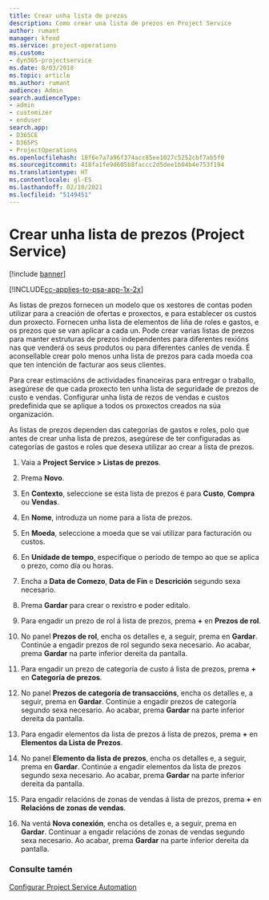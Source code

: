 ```yaml
---
title: Crear unha lista de prezos
description: Como crear una lista de prezos en Project Service
author: rumant
manager: kfend
ms.service: project-operations
ms.custom:
- dyn365-projectservice
ms.date: 8/03/2018
ms.topic: article
ms.author: rumant
audience: Admin
search.audienceType:
- admin
- customizer
- enduser
search.app:
- D365CE
- D365PS
- ProjectOperations
ms.openlocfilehash: 18f6e7a7a96f374acc85ee1027c5252cbf7ab5f0
ms.sourcegitcommit: 418fa1fe9d605b8faccc2d5dee1b04b4e753f194
ms.translationtype: HT
ms.contentlocale: gl-ES
ms.lasthandoff: 02/10/2021
ms.locfileid: "5149451"
---
```

# <a name="create-a-price-list-project-service"></a>Crear unha lista de prezos (Project Service)

[!include [banner](../includes/psa-now-project-operations.md)]

[!INCLUDE[cc-applies-to-psa-app-1x-2x](../includes/cc-applies-to-psa-app-1x-2x.md)]

As listas de prezos fornecen un modelo que os xestores de contas poden utilizar para a creación de ofertas e proxectos, e para establecer os custos dun proxecto. Fornecen unha lista de elementos de liña de roles e gastos, e os prezos que se van aplicar a cada un. Pode crear varias listas de prezos para manter estruturas de prezos independentes para diferentes rexións nas que venderá os seus produtos ou para diferentes canles de venda. É aconsellable crear polo menos unha lista de prezos para cada moeda coa que ten intención de facturar aos seus clientes.  
  
Para crear estimacións de actividades financeiras para entregar o traballo, asegúrese de que cada proxecto ten unha lista de seguridade de prezos de custo e vendas. Configurar unha lista de rezos de vendas e custos predefinida que se aplique a todos os proxectos creados na súa organización.  
  
As listas de prezos dependen das categorías de gastos e roles, polo que antes de crear unha lista de prezos, asegúrese de ter configuradas as categorías de gastos e roles que desexa utilizar ao crear a lista de prezos.  
  
1.  Vaia a **Project Service > Listas de prezos**.  
  
2.  Prema **Novo**.  
  
3.  En **Contexto**, seleccione se esta lista de prezos é para **Custo**, **Compra** ou **Vendas**.  
  
4.  En **Nome**, introduza un nome para a lista de prezos.  
  
5.  En **Moeda**, seleccione a moeda que se vai utilizar para facturación ou custos.  
  
6.  En **Unidade de tempo**, especifique o período de tempo ao que se aplica o prezo, como día ou horas.  
  
7.  Encha a **Data de Comezo**, **Data de Fin** e **Descrición** segundo sexa necesario.  
  
8.  Prema **Gardar** para crear o rexistro e poder editalo.  
  
9. Para engadir un prezo de rol á lista de prezos, prema **+** en **Prezos de rol**.  
  
10. No panel **Prezos de rol**, encha os detalles e, a seguir, prema en **Gardar**. Continúe a engadir prezos de rol segundo sexa necesario. Ao acabar, prema **Gardar** na parte inferior dereita da pantalla.  
  
11. Para engadir un prezo de categoría de custo á lista de prezos, prema **+** en **Categoría de prezos**.  
  
12. No panel **Prezos de categoría de transaccións**, encha os detalles e, a seguir, prema en **Gardar**. Continúe a engadir prezos de categoría segundo sexa necesario. Ao acabar, prema **Gardar** na parte inferior dereita da pantalla.  
  
13. Para engadir elementos da lista de prezos á lista de prezos, prema **+** en **Elementos da Lista de Prezos**.  
  
14. No panel **Elemento da lista de prezos**, encha os detalles e, a seguir, prema en **Gardar**. Continúe a engadir elementos da lista de prezos segundo sexa necesario. Ao acabar, prema **Gardar** na parte inferior dereita da pantalla.  
  
15. Para engadir relacións de zonas de vendas á lista de prezos, prema **+** en **Relacións de zonas de vendas**.  
  
16. Na ventá **Nova conexión**, encha os detalles e, a seguir, prema en **Gardar**. Continuar a engadir relacións de zonas de vendas segundo sexa necesario. Ao acabar, prema **Gardar** na parte inferior dereita da pantalla.  
  
### <a name="see-also"></a>Consulte tamén  
 [Configurar Project Service Automation](../psa/configure.md)
